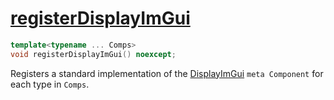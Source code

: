 # [registerDisplayImGui](registerDisplayImGui.hpp)

```cpp
template<typename ... Comps>
void registerDisplayImGui() noexcept;
```

Registers a standard implementation of the [DisplayImGui](../../components/meta/DisplayImGui.md) `meta Component` for each type in `Comps`.